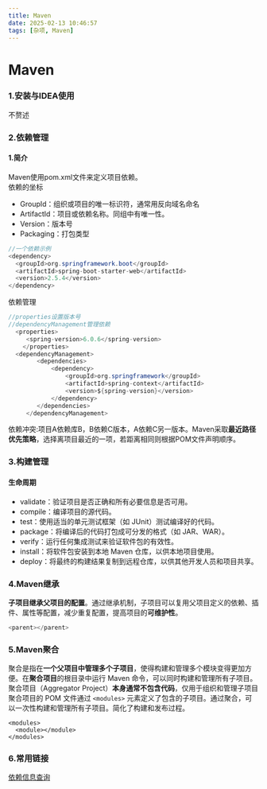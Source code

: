 ```yaml
---
title: Maven
date: 2025-02-13 10:46:57
tags: [杂项, Maven]
---
```

# Maven

### 1.安装与IDEA使用
不赘述
### 2.依赖管理
#### 1.简介

Maven使用pom.xml文件来定义项目依赖。  
依赖的坐标
- GroupId：组织或项目的唯一标识符，通常用反向域名命名
- ArtifactId：项目或依赖名称。同组中有唯一性。
- Version：版本号
- Packaging：打包类型  
```java
//一个依赖示例
<dependency>
  <groupId>org.springframework.boot</groupId>
  <artifactId>spring-boot-starter-web</artifactId>
  <version>2.5.4</version>
</dependency>
```
依赖管理
~~~java
//properties设置版本号
//dependencyManagement管理依赖
  <properties>
     <spring-version>6.0.6</spring-version>  
    </properties>
  <dependencyManagement>
        <dependencies>
            <dependency>
                <groupId>org.springframework</groupId>
                <artifactId>spring-context</artifactId>
                <version>${spring-version}</version>
            </dependency>
        </dependencies>
     </dependencyManagement>
~~~
依赖冲突:项目A依赖库B，B依赖C版本，A依赖C另一版本。Maven采取**最近路径优先策略**，选择离项目最近的一项，若距离相同则根据POM文件声明顺序。
### 3.构建管理
#### 生命周期
- validate：验证项目是否正确和所有必要信息是否可用。
- compile：编译项目的源代码。
- test：使用适当的单元测试框架（如 JUnit）测试编译好的代码。
- package：将编译后的代码打包成可分发的格式（如 JAR、WAR）。
- verify：运行任何集成测试来验证软件包的有效性。
- install：将软件包安装到本地 Maven 仓库，以供本地项目使用。
- deploy：将最终的构建结果复制到远程仓库，以供其他开发人员和项目共享。

### 4.Maven继承
**子项目继承父项目的配置**。通过继承机制，子项目可以复用父项目定义的依赖、插件、属性等配置，减少重复配置，提高项目的**可维护性**。
~~~java
<parent></parent>
~~~
### 5.Maven聚合
聚合是指在**一个父项目中管理多个子项目**，使得构建和管理多个模块变得更加方便。在**聚合项目**的根目录中运行 Maven 命令，可以同时构建和管理所有子项目。  
聚合项目（Aggregator Project）**本身通常不包含代码**，仅用于组织和管理子项目
聚合项目的 POM 文件通过 `<modules>`  元素定义了包含的子项目。通过聚合，可以一次性构建和管理所有子项目。简化了构建和发布过程。
  ~~~
  <modules>
    <module></module>
  </modules>
  ~~~
  
### 6.常用链接
[依赖信息查询](https://mvnrepository.com/)